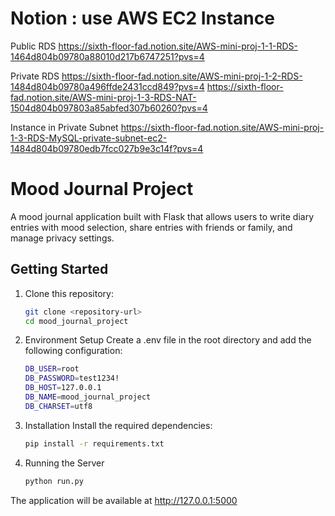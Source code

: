 # Notion : use AWS EC2 Instance
Public RDS
https://sixth-floor-fad.notion.site/AWS-mini-proj-1-1-RDS-1464d804b09780a88010d217b6747251?pvs=4

Private RDS
https://sixth-floor-fad.notion.site/AWS-mini-proj-1-2-RDS-1484d804b09780a496ffde2431ccd849?pvs=4
https://sixth-floor-fad.notion.site/AWS-mini-proj-1-3-RDS-NAT-1504d804b097803a85abfed307b60260?pvs=4

Instance in Private Subnet
https://sixth-floor-fad.notion.site/AWS-mini-proj-1-3-RDS-MySQL-private-subnet-ec2-1484d804b09780edb7fcc027b9e3c14f?pvs=4

# Mood Journal Project

A mood journal application built with Flask that allows users to write diary entries with mood selection, share entries with friends or family, and manage privacy settings.

## Getting Started

1. Clone this repository:
   ```bash
   git clone <repository-url>
   cd mood_journal_project

2. Environment Setup
Create a .env file in the root directory and add the following configuration:
   ```bash
   DB_USER=root
   DB_PASSWORD=test1234!
   DB_HOST=127.0.0.1
   DB_NAME=mood_journal_project
   DB_CHARSET=utf8

3. Installation
Install the required dependencies:

   ```bash
   pip install -r requirements.txt

4. Running the Server
   ```bash
   python run.py
The application will be available at http://127.0.0.1:5000
